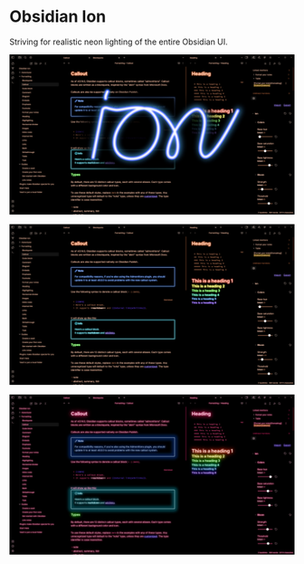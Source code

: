 # Obsidian Ion

Striving for realistic neon lighting of the entire Obsidian UI.

![](ion-cover.png)

![](screenshot.png)

![](screenshot-2.png)
